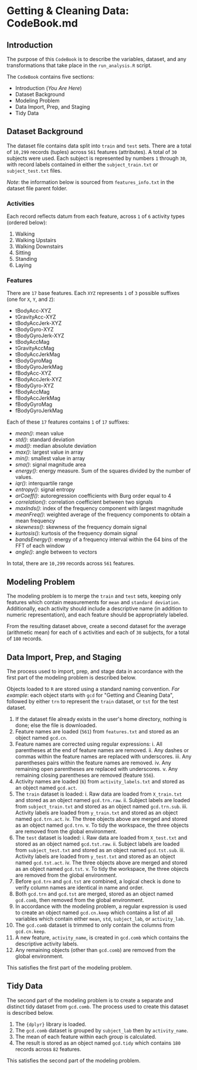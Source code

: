 # Getting & Cleaning Data: CodeBook.md

## Introduction
The purpose of this `CodeBook` is to describe the variables, dataset, and any transformations that take place in the `run_analysis.R` script. 

The `CodeBook` contains five sections:

* Introduction (_You Are Here_)
* Dataset Background
* Modeling Problem
* Data Import, Prep, and Staging
* Tidy Data

## Dataset Background
The dataset file contains data split into `train` and `test` sets. There are a total of `10,299` records (tuples) across `561` features (attributes). A total of `30` subjects were used. Each subject is represented by numbers `1` through `30`, with record labels contained in either the `subject_train.txt` or `subject_test.txt` files.

_Note_: the information below is sourced from `features_info.txt` in the dataset file parent folder.

### Activities
Each record reflects datum from each feature, across `1` of `6` activity types (ordered below):

1. Walking
2. Walking Upstairs
3. Walking Downstairs
4. Sitting
5. Standing
6. Laying

### Features
There are `17` base features. Each `XYZ` represents `1` of `3` possible suffixes (one for `X`, `Y`, and `Z`):

* tBodyAcc-XYZ
* tGravityAcc-XYZ
* tBodyAccJerk-XYZ
* tBodyGyro-XYZ
* tBodyGyroJerk-XYZ
* tBodyAccMag
* tGravityAccMag
* tBodyAccJerkMag
* tBodyGyroMag
* tBodyGyroJerkMag
* fBodyAcc-XYZ
* fBodyAccJerk-XYZ
* fBodyGyro-XYZ
* fBodyAccMag
* fBodyAccJerkMag
* fBodyGyroMag
* fBodyGyroJerkMag

Each of these `17` features contains `1` of `17` suffixes:

* _mean()_: mean value
* _std()_: standard deviation
* _mad()_: median absolute deviation 
* _max()_: largest value in array
* _min()_: smallest value in array
* _sma()_: signal magnitude area
* _energy()_: energy measure. Sum of the squares divided by the number of values.
* _iqr()_: interquartile range 
* _entropy()_: signal entropy
* _arCoeff()_: autoregression coefficients with Burg order equal to 4
* _correlation()_: correlation coefficient between two signals
* _maxInds()_: index of the frequency component with largest magnitude
* _meanFreq()_: weighted average of the frequency components to obtain a mean frequency
* _skewness()_: skewness of the frequency domain signal 
* _kurtosis()_: kurtosis of the frequency domain signal 
* _bandsEnergy()_: energy of a frequency interval within the 64 bins of the FFT of each window
* _angle()_: angle between to vectors

In total, there are `10,299` records across `561` features.

## Modeling Problem
The modeling problem is to merge the `train` and `test` sets, keeping only features which contain measurements for `mean` and `standard deviation`. Additionally, each activity should include a descriptive name (in addition to numeric representation), and each feature should be appropriately labeled. 

From the resulting dataset above, create a second dataset for the average (arithmetic mean) for each of `6` activities and each of `30` subjects, for a total of `180` records.

## Data Import, Prep, and Staging
The process used to import, prep, and stage data in accordance with the first part of the modeling problem is described below. 

Objects loaded to `R` are stored using a standard naming convention. _For example_: each object starts with `gcd` for "Getting and Cleaning Data", followed by either `trn` to represent the `train` dataset, or `tst` for the test dataset.

1. If the dataset file already exists in the user's home directory, nothing is done; else the file is downloaded.
2. Feature names are loaded (`561`) from `features.txt` and stored as an object named `gcd.cn`.
3. Feature names are corrected using regular expressions:
    i. All parentheses at the end of feature names are removed.
    ii. Any dashes or commas within the feature names are replaced with underscores.
    iii. Any parentheses pairs within the feature names are removed.
    iv. Any remaining open parentheses are replaced with underscores.
    v. Any remaining closing parentheses are removed (feature `556`).
4. Activity names are loaded (`6`) from `activity_labels.txt` and stored as an object named `gcd.act`.
5. The `train` dataset is loaded:
    i. Raw data are loaded from `X_train.txt` and stored as an object named `gcd.trn.raw`.
    ii. Subject labels are loaded from `subject_train.txt` and stored as an object named `gcd.trn.sub`. 
    iii. Activity labels are loaded from `y_train.txt` and stored as an object named `gcd.trn.act`.
    iv. The three objects above are merged and stored as an object named `gcd.trn`.
    v. To tidy the workspace, the three objects are removed from the global environment.
6. The `test` dataset is loaded:
    i. Raw data are loaded from `X_test.txt` and stored as an object named `gcd.tst.raw`.
    ii. Subject labels are loaded from `subject_test.txt` and stored as an object named `gcd.tst.sub`. 
    iii. Activity labels are loaded from `y_test.txt` and stored as an object named `gcd.tst.act`.
    iv. The three objects above are merged and stored as an object named `gcd.tst`.
    v. To tidy the workspace, the three objects are removed from the global environment.
7. Before `gcd.trn` and `gcd.tst` are combined, a logical check is done to verify column names are identical in name and order.
8. Both `gcd.trn` and `gcd.tst` are merged, stored as an object named `gcd.comb`, then removed from the global environment.
9. In accordance with the modeling problem, a regular expression is used to create an object named `gcd.cn.keep` which contains a list of all variables which contain either `mean`, `std`, `subject_lab`, or `activity_lab`.
10. The `gcd.comb` dataset is trimmed to only contain the columns from `gcd.cn.keep`.
11. A new feature, `activity_name`, is created in `gcd.comb` which contains the descriptive activity labels.
12. Any remaining objects (other than `gcd.comb`) are removed from the global environment.

This satisfies the first part of the modeling problem.

## Tidy Data
The second part of the modeling problem is to create a separate and distinct tidy dataset from `gcd.comb`. The process used to create this dataset is described below.

1. The `{dplyr}` library is loaded.
2. The `gcd.comb` dataset is grouped by `subject_lab` then by `activity_name`.
3. The mean of each feature within each group is calculated.
4. The result is stored as an object named `gcd.tidy` which contains `180` records across `82` features.

This satisfies the second part of the modeling problem.


